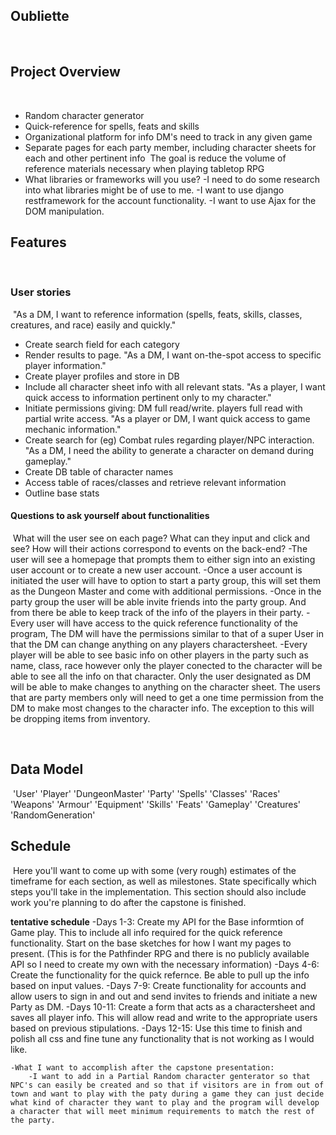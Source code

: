 ## Oubliette
​
## Project Overview
​
- Random character generator
- Quick-reference for spells, feats and skills
- Organizational platform for info DM's need to track in any given game
- Separate pages for each party member, including character sheets for each and other pertinent info
​
The goal is reduce the volume of reference materials necessary when playing tabletop RPG
​
- What libraries or frameworks will you use?
    -I need to do some research into what libraries might be of use to me.
    -I want to use django restframework for the account functionality.
    -I want to use Ajax for the DOM manipulation.
​
## Features
​
​
### User stories
​
"As a DM, I want to reference information (spells, feats, skills, classes, creatures, and race) easily and quickly."
​
- Create search field for each category
- Render results to page.
"As a DM, I want on-the-spot access to specific player information."
- Create player profiles and store in DB
- Include all character sheet info with all relevant stats.
"As a player, I want quick access to information pertinent only to my character."
- Initiate permissions giving:
  DM full read/write.
  players full read with partial write access.
"As a player or DM, I want quick access to game mechanic information."
- Create search for (eg) Combat rules regarding player/NPC interaction.
"As a DM, I need the ability to generate a character on demand during gameplay."
- Create DB table of character names
- Access table of races/classes and retrieve relevant information
- Outline base stats
​
#### Questions to ask yourself about functionalities
​
What will the user see on each page? What can they input and click and see? How will their actions correspond to events on the back-end?
-The user will see a homepage that prompts them to either sign into an existing user account or to create a new user account.
-Once a user account is initiated the user will have to option to start a party group, this will set them as the Dungeon Master and come with additional permissions.
-Once in the party group the user will be able invite friends into the party group. And from there be able to keep track of the info of the players in their party.
-Every user will have access to the quick reference functionality of the program, The DM will have the permissions similar to that of a super User in that the DM can change anything on any players charactersheet.
-Every player will be able to see basic info on other players in the party such as name, class, race however only the player conected to the character will be able to see all the info on that character. Only the user designated as DM will be able to make changes to anything on the character sheet. The users that are party members only will need to get a one time permission from the DM to make most changes to the character info. The exception to this will be dropping items from inventory.

​
## Data Model
​
'User'
'Player'
'DungeonMaster'
'Party'
'Spells'
'Classes'
'Races'
'Weapons'
'Armour'
'Equipment'
'Skills'
'Feats'
'Gameplay'
'Creatures'
'RandomGeneration'
​
## Schedule
​
Here you'll want to come up with some (very rough) estimates of the timeframe for each section, as well as milestones. State specifically which steps you'll take in the implementation. This section should also include work you're planning to do after the capstone is finished.

**tentative schedule**
    -Days 1-3: Create my API for the Base informtion of Game play. This to include all info required for the quick reference functionality. Start on the base sketches for how I want my pages to present. (This is for the Pathfinder RPG and there is no publicly available API so I need to create my own with the necessary information)
    -Days 4-6: Create the functionality for the quick refernce. Be able to pull up the info based on input values.
    -Days 7-9: Create functionality for accounts and allow users to sign in and out and send invites to friends and initiate a new Party as DM.
    -Days 10-11: Create a form that acts as a charactersheet and saves all player info. This will allow read and write to the appropriate users based on previous stipulations.
    -Days 12-15: Use this time to finish and polish all css and fine tune any functionality that is not working as I would like.

    -What I want to accomplish after the capstone presentation: 
        -I want to add in a Partial Random character genterator so that NPC's can easily be created and so that if visitors are in from out of town and want to play with the paty during a game they can just decide what kind of character they want to play and the program will develop a character that will meet minimum requirements to match the rest of the party.
